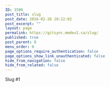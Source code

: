 ```yaml
---
ID: 1506
post_title: slug
post_date: 2016-02-26 10:22:02
post_excerpt: ""
layout: page
permalink: https://gitsync.mmdev2.ca/slug/
published: true
post_parent: 0
menu_order: 0
page_options_require_authentication: false
page_options_show_link_unauthenticated: false
hide_from_navigation: false
hide_from_related: false
---
```

Slug #1